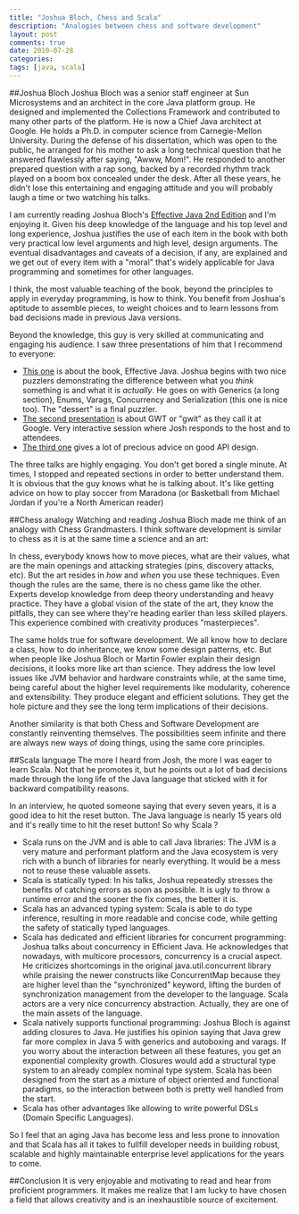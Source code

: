 ```yaml
---
title: "Joshua Bloch, Chess and Scala"
description: "Analogies between chess and software development"
layout: post
comments: true
date: 2010-07-28
categories:
tags: [java, scala]
---
```

##Joshua Bloch
Joshua Bloch was a senior staff engineer at Sun Microsystems and an architect in the core Java platform group. He designed and implemented the Collections Framework and contributed to many other parts of the platform. He is now a Chief Java architect at Google. He holds a Ph.D. in computer science from Carnegie-Mellon University. During the defense of his dissertation, which was open to the public, he arranged for his mother to ask a long technical question that he answered flawlessly after saying, "Awww, Mom!". He responded to another prepared question with a rap song, backed by a recorded rhythm track played on a boom box concealed under the desk. After all these years, he didn't lose this entertaining and engaging attitude and you will probably laugh a time or two watching his talks.

I am currently reading Joshua Bloch's [Effective Java 2nd Edition](http://www.amazon.com/Effective-Java-2nd-Joshua-Bloch/dp/0321356683/ref=sr_1_1?ie=UTF8&amp;s=books&amp;qid=1280285741&amp;sr=8-1) and I'm enjoying it. Given his deep knowledge of the language and his top level and long experience, Joshua justifies the use of each item in the book with both very practical low level arguments and high level, design arguments. The eventual disadvantages and caveats of a decision, if any, are explained and we get out of every item with a "moral" that's widely applicable for Java programming and sometimes for other languages.

I think, the most valuable teaching of the book, beyond the principles to apply in everyday programming, is how to think. You benefit from Joshua's aptitude to assemble pieces, to weight choices and to learn lessons from bad decisions made in previous Java versions.

Beyond the knowledge, this guy is very skilled at communicating and engaging his audience. I saw three presentations of him that I recommend to everyone:

* [This one](http://www.youtube.com/watch?v=V1vQf4qyMXg) is about the book, Effective Java. Joshua begins with two nice puzzlers demonstrating the difference between what you _think_ something is and what it is _actually_. He goes on with Generics (a long section), Enums, Varags, Concurrency and Serialization (this one is nice too). The "dessert" is a final puzzler.
* [The second presentation](http://www.youtube.com/watch?v=RR1E5zO-eBo) is about GWT or "gwit" as they call it at Google. Very interactive session where Josh responds to the host and to attendees.
* [The third one](http://www.youtube.com/watch?v=aAb7hSCtvGw) gives a lot of precious advice on good API design.

The three talks are highly engaging. You don't get bored a single minute. At times, I stopped and repeated sections in order to better understand them. It is obvious that the guy knows what he is talking about. It's like getting advice on how to play soccer from Maradona (or Basketball from Michael Jordan if you're a North American reader)

##Chess analogy
Watching and reading Joshua Bloch made me think of an analogy with Chess Grandmasters. I think software development is similar to chess as it is at the same time a science and an art:

In chess, everybody knows how to move pieces, what are their values, what are the main openings and attacking strategies (pins, discovery attacks, etc). But the art resides in _how_ and _when_ you use these techniques. Even though the rules are the same, there is no chess game like the other. Experts develop knowledge from deep theory understanding and heavy practice. They have a global vision of the state of the art, they know the pitfalls, they can see where they're heading earlier than less skilled players. This experience combined with creativity produces "masterpieces".

The same holds true for software development. We all know how to declare a class, how to do inheritance, we know some design patterns, etc. But when people like Joshua Bloch or Martin Fowler explain their design decisions, it looks more like art than science. They address the low level issues like JVM behavior and hardware constraints while, at the same time, being careful about the higher level requirements like modularity, coherence and extensibility. They produce elegant and efficient solutions. They get the hole picture and they see the long term implications of their decisions.

Another similarity is that both Chess and Software Development are constantly reinventing themselves. The possibilities seem infinite and there are always new ways of doing things, using the same core principles.

##Scala language
The more I heard from Josh, the more I was eager to learn Scala. Not that he promotes it, but he points out a lot of bad decisions made through the long life of the Java language that sticked with it for backward compatibility reasons.

In an interview, he quoted someone saying that every seven years, it is a good idea to hit the reset button. The Java language is nearly 15 years old and it's really time to hit the reset button! So why Scala ?

* Scala runs on the JVM and is able to call Java libraries: The JVM is a very mature and performant platform and the Java ecosystem is very rich with a bunch of libraries for nearly everything. It would be a mess not to reuse these valuable assets.
* Scala is statically typed: In his talks, Joshua repeatedly stresses the benefits of catching errors as soon as possible. It is ugly to throw a runtime error and the sooner the fix comes, the better it is.
* Scala has an advanced typing system: Scala is able to do type inference, resulting in more readable and concise code, while getting the safety of statically typed languages.
* Scala has dedicated and efficient libraries for concurrent programming: Joshua talks about concurrency in Efficient Java. He acknowledges that nowadays, with multicore processors, concurrency is a crucial aspect. He criticizes shortcomings in the original java.util.concurrent library while praising the newer constructs like ConcurrentMap because they are higher level than the "synchronized" keyword, lifting the burden of synchronization management from the developer to the language. Scala actors are a very nice concurrency abstraction. Actually, they are one of the main assets of the language.
* Scala natively supports functional programming: Joshua Bloch is against adding closures to Java. He justifies his opinion saying that Java grew far more complex in Java 5 with generics and autoboxing and varags. If you worry about the interaction between all these features, you get an exponential complexity growth. Closures would add a structural type system to an already complex nominal type system. Scala has been designed from the start as a mixture of object oriented and functional paradigms, so the interaction between both is pretty well handled from the start.
* Scala has other advantages like allowing to write powerful DSLs (Domain Specific Languages).

So I feel that an aging Java has become less and less prone to innovation and that Scala has all it takes to fullfill developer needs in building robust, scalable and highly maintainable enterprise level applications for the years to come.

##Conclusion
It is very enjoyable and motivating to read and hear from proficient programmers. It makes me realize that I am lucky to have chosen a field that allows creativity and is an inexhaustible source of excitement.
